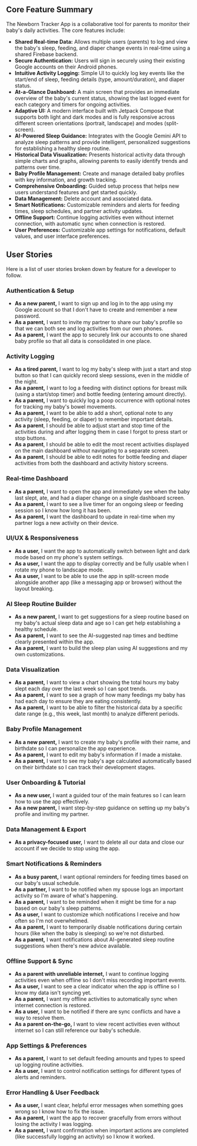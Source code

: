 ## **Core Feature Summary**

The Newborn Tracker App is a collaborative tool for parents to monitor their baby's daily activities. The core features include:

* **Shared Real-time Data:** Allows multiple users (parents) to log and view the baby's sleep, feeding, and diaper change events in real-time using a shared Firebase backend.  
* **Secure Authentication:** Users will sign in securely using their existing Google accounts on their Android phones.  
* **Intuitive Activity Logging:** Simple UI to quickly log key events like the start/end of sleep, feeding details (type, amount/duration), and diaper status.  
* **At-a-Glance Dashboard:** A main screen that provides an immediate overview of the baby's current status, showing the last logged event for each category and timers for ongoing activities.  
* **Adaptive UI:** A modern interface built with Jetpack Compose that supports both light and dark modes and is fully responsive across different screen orientations (portrait, landscape) and modes (split-screen).  
* **AI-Powered Sleep Guidance:** Integrates with the Google Gemini API to analyze sleep patterns and provide intelligent, personalized suggestions for establishing a healthy sleep routine.  
* **Historical Data Visualization:** Presents historical activity data through simple charts and graphs, allowing parents to easily identify trends and patterns over time.  
* **Baby Profile Management:** Create and manage detailed baby profiles with key information, and growth tracking.  
* **Comprehensive Onboarding:** Guided setup process that helps new users understand features and get started quickly.  
* **Data Management:** Delete account and associated data.  
* **Smart Notifications:** Customizable reminders and alerts for feeding times, sleep schedules, and partner activity updates.  
* **Offline Support:** Continue logging activities even without internet connection, with automatic sync when connection is restored.  
* **User Preferences:** Customizable app settings for notifications, default values, and user interface preferences.

## **User Stories**

Here is a list of user stories broken down by feature for a developer to follow.

### **Authentication & Setup**

* **As a new parent,** I want to sign up and log in to the app using my Google account so that I don't have to create and remember a new password.  
* **As a parent,** I want to invite my partner to share our baby's profile so that we can both see and log activities from our own phones.  
* **As a parent,** I want the app to securely link our accounts to one shared baby profile so that all data is consolidated in one place.

### **Activity Logging**

* **As a tired parent,** I want to log my baby's sleep with just a start and stop button so that I can quickly record sleep sessions, even in the middle of the night.  
* **As a parent,** I want to log a feeding with distinct options for breast milk (using a start/stop timer) and bottle feeding (entering amount directly).  
* **As a parent,** I want to quickly log a poop occurrence with optional notes for tracking my baby's bowel movements.  
* **As a parent,** I want to be able to add a short, optional note to any activity (sleep, feeding, or diaper) to remember important details.  
* **As a parent**, I should be able to adjust start and stop time of the activities during and after logging them in case I forgot to press start or stop buttons.
* **As a parent**, I should be able to edit the most recent activities displayed on the main dashboard without navigating to a separate screen.
* **As a parent**, I should be able to edit notes for bottle feeding and diaper activities from both the dashboard and activity history screens.

### **Real-time Dashboard**

* **As a parent,** I want to open the app and immediately see when the baby last slept, ate, and had a diaper change on a single dashboard screen.  
* **As a parent,** I want to see a live timer for an ongoing sleep or feeding session so I know how long it has been.  
* **As a parent,** I want the dashboard to update in real-time when my partner logs a new activity on their device.

### **UI/UX & Responsiveness**

* **As a user,** I want the app to automatically switch between light and dark mode based on my phone's system settings.  
* **As a user,** I want the app to display correctly and be fully usable when I rotate my phone to landscape mode.  
* **As a user,** I want to be able to use the app in split-screen mode alongside another app (like a messaging app or browser) without the layout breaking.

### **AI Sleep Routine Builder**

* **As a new parent,** I want to get suggestions for a sleep routine based on my baby's actual sleep data and age so I can get help establishing a healthy schedule.  
* **As a parent,** I want to see the AI-suggested nap times and bedtime clearly presented within the app.  
* **As a parent,** I want to build the sleep plan using AI suggestions and my own customizations.

### **Data Visualization**

* **As a parent,** I want to view a chart showing the total hours my baby slept each day over the last week so I can spot trends.  
* **As a parent,** I want to see a graph of how many feedings my baby has had each day to ensure they are eating consistently.  
* **As a parent,** I want to be able to filter the historical data by a specific date range (e.g., this week, last month) to analyze different periods.

### **Baby Profile Management**

* **As a new parent,** I want to create my baby's profile with their name, and birthdate so I can personalize the app experience.  
* **As a parent,** I want to edit my baby's information if I made a mistake.  
* **As a parent,** I want to see my baby's age calculated automatically based on their birthdate so I can track their development stages.  

### **User Onboarding & Tutorial**

* **As a new user,** I want a guided tour of the main features so I can learn how to use the app effectively.  
* **As a new parent,** I want step-by-step guidance on setting up my baby's profile and inviting my partner.  

### **Data Management & Export**

* **As a privacy-focused user,** I want to delete all our data and close our account if we decide to stop using the app.  

### **Smart Notifications & Reminders**

* **As a busy parent,** I want optional reminders for feeding times based on our baby's usual schedule.  
* **As a partner,** I want to be notified when my spouse logs an important activity so I'm aware of what's happening.  
* **As a parent,** I want to be reminded when it might be time for a nap based on our baby's sleep patterns.  
* **As a user,** I want to customize which notifications I receive and how often so I'm not overwhelmed.  
* **As a parent,** I want to temporarily disable notifications during certain hours (like when the baby is sleeping) so we're not disturbed.  
* **As a parent,** I want notifications about AI-generated sleep routine suggestions when there's new advice available.

### **Offline Support & Sync**

* **As a parent with unreliable internet,** I want to continue logging activities even when offline so I don't miss recording important events.  
* **As a user,** I want to see a clear indicator when the app is offline so I know my data isn't syncing yet.  
* **As a parent,** I want my offline activities to automatically sync when internet connection is restored.  
* **As a user,** I want to be notified if there are sync conflicts and have a way to resolve them.  
* **As a parent on-the-go,** I want to view recent activities even without internet so I can still reference our baby's schedule.

### **App Settings & Preferences**

* **As a parent,** I want to set default feeding amounts and types to speed up logging routine activities.  
* **As a user,** I want to control notification settings for different types of alerts and reminders.  

### **Error Handling & User Feedback**

* **As a user,** I want clear, helpful error messages when something goes wrong so I know how to fix the issue.  
* **As a parent,** I want the app to recover gracefully from errors without losing the activity I was logging.  
* **As a parent,** I want confirmation when important actions are completed (like successfully logging an activity) so I know it worked.  
